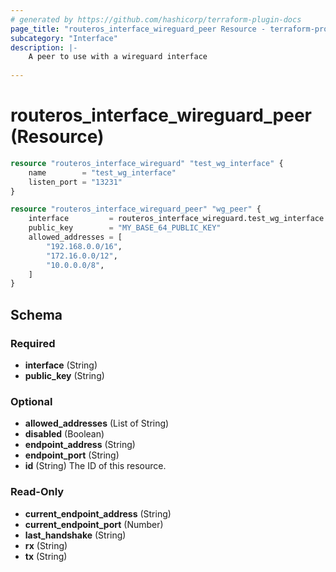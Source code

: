 ```yaml
---
# generated by https://github.com/hashicorp/terraform-plugin-docs
page_title: "routeros_interface_wireguard_peer Resource - terraform-provider-routeros"
subcategory: "Interface"
description: |-
    A peer to use with a wireguard interface
  
---
```


# routeros_interface_wireguard_peer (Resource)

```terraform
resource "routeros_interface_wireguard" "test_wg_interface" {
	name   		= "test_wg_interface"
	listen_port = "13231"
}

resource "routeros_interface_wireguard_peer" "wg_peer" {
    interface         = routeros_interface_wireguard.test_wg_interface.name
	public_key        = "MY_BASE_64_PUBLIC_KEY"
    allowed_addresses = [
        "192.168.0.0/16",
        "172.16.0.0/12",
        "10.0.0.0/8",
    ]
}
```



<!-- schema generated by tfplugindocs -->
## Schema

### Required

- **interface** (String)
- **public_key** (String)

### Optional

- **allowed_addresses** (List of String)
- **disabled** (Boolean)
- **endpoint_address** (String)
- **endpoint_port** (String)
- **id** (String) The ID of this resource.

### Read-Only

- **current_endpoint_address** (String)
- **current_endpoint_port** (Number)
- **last_handshake** (String)
- **rx** (String)
- **tx** (String)


